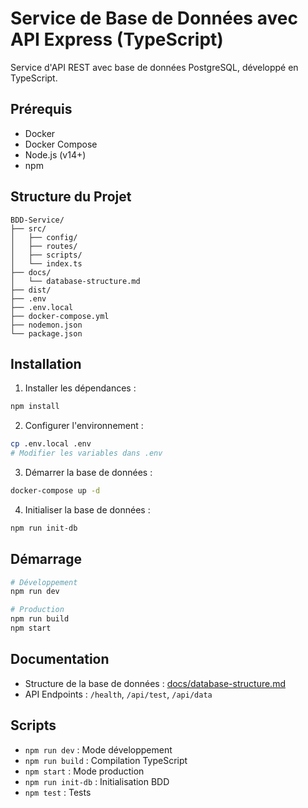 # Service de Base de Données avec API Express (TypeScript)

Service d'API REST avec base de données PostgreSQL, développé en TypeScript.

## Prérequis

- Docker
- Docker Compose
- Node.js (v14+)
- npm

## Structure du Projet

```
BDD-Service/
├── src/
│   ├── config/
│   ├── routes/
│   ├── scripts/
│   └── index.ts
├── docs/
│   └── database-structure.md
├── dist/
├── .env
├── .env.local
├── docker-compose.yml
├── nodemon.json
└── package.json
```

## Installation

1. Installer les dépendances :

```bash
npm install
```

2. Configurer l'environnement :

```bash
cp .env.local .env
# Modifier les variables dans .env
```

3. Démarrer la base de données :

```bash
docker-compose up -d
```

4. Initialiser la base de données :

```bash
npm run init-db
```

## Démarrage

```bash
# Développement
npm run dev

# Production
npm run build
npm start
```

## Documentation

- Structure de la base de données : [docs/database-structure.md](docs/database-structure.md)
- API Endpoints : `/health`, `/api/test`, `/api/data`

## Scripts

- `npm run dev` : Mode développement
- `npm run build` : Compilation TypeScript
- `npm start` : Mode production
- `npm run init-db` : Initialisation BDD
- `npm test` : Tests
